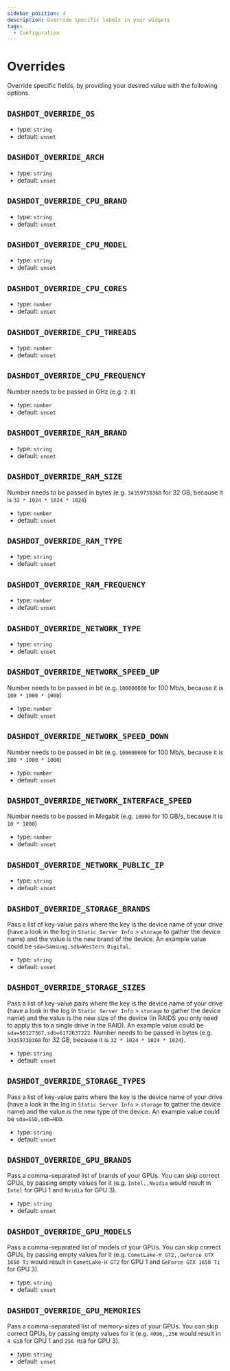 ```yaml
---
sidebar_position: 4
description: Override specific labels in your widgets
tags:
  - Configuration
---
```


# Overrides

Override specific fields, by providing your desired value with the following options.

## `DASHDOT_OVERRIDE_OS`

- type: `string`
- default: `unset`

## `DASHDOT_OVERRIDE_ARCH`

- type: `string`
- default: `unset`

## `DASHDOT_OVERRIDE_CPU_BRAND`

- type: `string`
- default: `unset`

## `DASHDOT_OVERRIDE_CPU_MODEL`

- type: `string`
- default: `unset`

## `DASHDOT_OVERRIDE_CPU_CORES`

- type: `number`
- default: `unset`

## `DASHDOT_OVERRIDE_CPU_THREADS`

- type: `number`
- default: `unset`

## `DASHDOT_OVERRIDE_CPU_FREQUENCY`

Number needs to be passed in GHz (e.g. `2.8`)

- type: `number`
- default: `unset`

## `DASHDOT_OVERRIDE_RAM_BRAND`

- type: `string`
- default: `unset`

## `DASHDOT_OVERRIDE_RAM_SIZE`

Number needs to be passed in bytes (e.g. `34359738368` for 32 GB, because it is `32 * 1024 * 1024 * 1024`)

- type: `number`
- default: `unset`

## `DASHDOT_OVERRIDE_RAM_TYPE`

- type: `string`
- default: `unset`

## `DASHDOT_OVERRIDE_RAM_FREQUENCY`

- type: `number`
- default: `unset`

## `DASHDOT_OVERRIDE_NETWORK_TYPE`

- type: `string`
- default: `unset`

## `DASHDOT_OVERRIDE_NETWORK_SPEED_UP`

Number needs to be passed in bit (e.g. `100000000` for 100 Mb/s, because it is `100 * 1000 * 1000`)

- type: `number`
- default: `unset`

## `DASHDOT_OVERRIDE_NETWORK_SPEED_DOWN`

Number needs to be passed in bit (e.g. `100000000` for 100 Mb/s, because it is `100 * 1000 * 1000`)

- type: `number`
- default: `unset`

## `DASHDOT_OVERRIDE_NETWORK_INTERFACE_SPEED`

Number needs to be passed in Megabit (e.g. `10000` for 10 GB/s, because it is `10 * 1000`)

- type: `number`
- default: `unset`

## `DASHDOT_OVERRIDE_NETWORK_PUBLIC_IP`

- type: `string`
- default: `unset`

## `DASHDOT_OVERRIDE_STORAGE_BRANDS`

Pass a list of key-value pairs where the key is the device name of your drive (have a look in the log in `Static Server Info` > `storage` to gather the device name) and the value is the new brand of the device. An example value could be `sda=Samsung,sdb=Western Digital`.

- type: `string`
- default: `unset`

## `DASHDOT_OVERRIDE_STORAGE_SIZES`

Pass a list of key-value pairs where the key is the device name of your drive (have a look in the log in `Static Server Info` > `storage` to gather the device name) and the value is the new size of the device (In RAIDS you only need to apply this to a single drive in the RAID). An example value could be `sda=56127367,sdb=6172637222`.
Number needs to be passed in bytes (e.g. `34359738368` for 32 GB, because it is `32 * 1024 * 1024 * 1024`).

- type: `string`
- default: `unset`

## `DASHDOT_OVERRIDE_STORAGE_TYPES`

Pass a list of key-value pairs where the key is the device name of your drive (have a look in the log in `Static Server Info` > `storage` to gather the device name) and the value is the new type of the device. An example value could be `sda=SSD,sdb=HDD`.

- type: `string`
- default: `unset`

## `DASHDOT_OVERRIDE_GPU_BRANDS`

Pass a comma-separated list of brands of your GPUs. You can skip correct GPUs, by passing empty values for it (e.g. `Intel,,Nvidia` would result in `Intel` for GPU 1 and `Nvidia` for GPU 3).

- type: `string`
- default: `unset`

## `DASHDOT_OVERRIDE_GPU_MODELS`

Pass a comma-separated list of models of your GPUs. You can skip correct GPUs, by passing empty values for it (e.g. `CometLake-H GT2,,GeForce GTX 1650 Ti` would result in `CometLake-H GT2` for GPU 1 and `GeForce GTX 1650 Ti` for GPU 3).

- type: `string`
- default: `unset`

## `DASHDOT_OVERRIDE_GPU_MEMORIES`

Pass a comma-separated list of memory-sizes of your GPUs. You can skip correct GPUs, by passing empty values for it (e.g. `4096,,256` would result in `4 GiB` for GPU 1 and `256 MiB` for GPU 3).

- type: `string`
- default: `unset`
